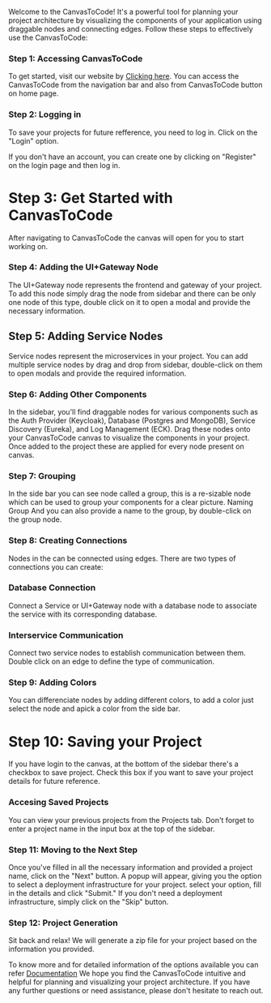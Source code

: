 Welcome to the CanvasToCode! It's a powerful tool for planning your project architecture by visualizing the components of your application using draggable nodes and connecting edges. Follow these steps to effectively use the CanvasToCode:

### Step 1: Accessing CanvasToCode

To get started, visit our website by [Clicking here](http://wda-ui.s3-website.ap-south-1.amazonaws.com/). You can access the CanvasToCode from the navigation bar and also from CanvasToCode button on home page.

### Step 2: Logging in

To save your projects for future refference, you need to log in. Click on the "Login" option.

If you don't have an account, you can create one by clicking on "Register" on the login page and then log in.

# Step 3: Get Started with CanvasToCode

After navigating to CanvasToCode the canvas will open for you to start working on.

### Step 4: Adding the UI+Gateway Node

The UI+Gateway node represents the frontend and gateway of your project. To add this node simply drag the node from sidebar and there can be only one node of this type, double click on it to open a modal and provide the necessary information.

## Step 5: Adding Service Nodes

Service nodes represent the microservices in your project. You can add multiple service nodes by drag and drop from sidebar, double-click on them to open modals and provide the required information.

### Step 6: Adding Other Components

In the sidebar, you'll find draggable nodes for various components such as the Auth Provider (Keycloak), Database (Postgres and MongoDB), Service Discovery (Eureka), and Log Management (ECK). Drag these nodes onto your CanvasToCode canvas to visualize the components in your project. Once added to the project these are applied for every node present on canvas.

### Step 7: Grouping

In the side bar you can see node called a group, this is a re-sizable node which can be used to group your components for a clear picture.
Naming Group
And you can also provide a name to the group, by double-click on the group node.

### Step 8: Creating Connections

Nodes in the can be connected using edges. There are two types of connections you can create:

### Database Connection

Connect a Service or UI+Gateway node with a database node to associate the service with its corresponding database.

### Interservice Communication

Connect two service nodes to establish communication between them. Double click on an edge to define the type of communication.

### Step 9: Adding Colors

You can differenciate nodes by adding different colors, to add a color just select the node and apick a color from the side bar.

# Step 10: Saving your Project

If you have login to the canvas, at the bottom of the sidebar there's a checkbox to save project. Check this box if you want to save your project details for future reference.

### Accesing Saved Projects

You can view your previous projects from the Projects tab. Don't forget to enter a project name in the input box at the top of the sidebar.

### Step 11: Moving to the Next Step

Once you've filled in all the necessary information and provided a project name, click on the "Next" button. A popup will appear, giving you the option to select a deployment infrastructure for your project.
select your option, fill in the details and click "Submit." If you don't need a deployment infrastructure, simply click on the "Skip" button.

### Step 12: Project Generation

Sit back and relax! We will generate a zip file for your project based on the information you provided.

To know more and for detailed information of the options available you can refer [Documentation](/docs/Documentation/MindMap/Introduction/)
We hope you find the CanvasToCode intuitive and helpful for planning and visualizing your project architecture. If you have any further questions or need assistance, please don't hesitate to reach out.
